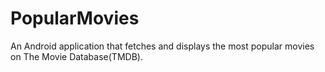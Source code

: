 # PopularMovies

An Android application that fetches and displays the most popular movies on The Movie Database(TMDB).
